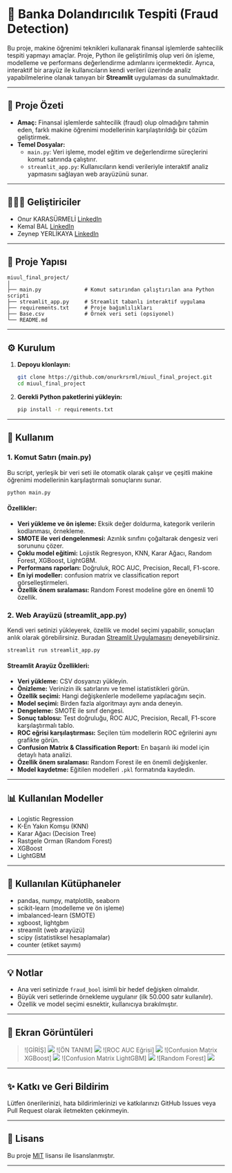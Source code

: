 # 🏦 Banka Dolandırıcılık Tespiti (Fraud Detection)

Bu proje, makine öğrenimi teknikleri kullanarak finansal işlemlerde sahtecilik tespiti yapmayı amaçlar. Proje, Python ile geliştirilmiş olup veri ön işleme, modelleme ve performans değerlendirme adımlarını içermektedir. Ayrıca, interaktif bir arayüz ile kullanıcıların kendi verileri üzerinde analiz yapabilmelerine olanak tanıyan bir **Streamlit** uygulaması da sunulmaktadır.

---

## 🚀 Proje Özeti

- **Amaç:** Finansal işlemlerde sahtecilik (fraud) olup olmadığını tahmin eden, farklı makine öğrenimi modellerinin karşılaştırıldığı bir çözüm geliştirmek.
- **Temel Dosyalar:**
  - `main.py`: Veri işleme, model eğitim ve değerlendirme süreçlerini komut satırında çalıştırır.
  - `streamlit_app.py`: Kullanıcıların kendi verileriyle interaktif analiz yapmasını sağlayan web arayüzünü sunar.

---

## 👨🏻‍💻 Geliştiriciler

- Onur KARASÜRMELİ [LinkedIn](https://www.linkedin.com/in/onurkarasurmeli/)
- Kemal BAL [LinkedIn](https://www.linkedin.com/in/kemal-bal-/)
- Zeynep YERLİKAYA [LinkedIn](https://www.linkedin.com/in/zeynepyrlkyy123/)

---

## 📁 Proje Yapısı

```
miuul_final_project/
│
├── main.py              # Komut satırından çalıştırılan ana Python scripti
├── streamlit_app.py     # Streamlit tabanlı interaktif uygulama
├── requirements.txt     # Proje bağımlılıkları
├── Base.csv             # Örnek veri seti (opsiyonel)
└── README.md
```

---

## ⚙️ Kurulum

1. **Depoyu klonlayın:**

   ```bash
   git clone https://github.com/onurkrsrml/miuul_final_project.git
   cd miuul_final_project
   ```

2. **Gerekli Python paketlerini yükleyin:**

   ```bash
   pip install -r requirements.txt
   ```

---

## 📝 Kullanım

### 1. Komut Satırı (main.py)

Bu script, yerleşik bir veri seti ile otomatik olarak çalışır ve çeşitli makine öğrenimi modellerinin karşılaştırmalı sonuçlarını sunar.

```bash
python main.py
```

#### Özellikler:

- **Veri yükleme ve ön işleme:** Eksik değer doldurma, kategorik verilerin kodlanması, örnekleme.
- **SMOTE ile veri dengelenmesi:** Azınlık sınıfını çoğaltarak dengesiz veri sorununu çözer.
- **Çoklu model eğitimi:** Lojistik Regresyon, KNN, Karar Ağacı, Random Forest, XGBoost, LightGBM.
- **Performans raporları:** Doğruluk, ROC AUC, Precision, Recall, F1-score.
- **En iyi modeller:** confusion matrix ve classification report görselleştirmeleri.
- **Özellik önem sıralaması:** Random Forest modeline göre en önemli 10 özellik.

### 2. Web Arayüzü (streamlit_app.py)

Kendi veri setinizi yükleyerek, özellik ve model seçimi yapabilir, sonuçları anlık olarak görebilirsiniz.
Buradan [Streamlit Uygulamasını](https://miuul-final-project-fraud-detection.streamlit.app/) deneyebilirsiniz.

```bash
streamlit run streamlit_app.py
```

#### Streamlit Arayüz Özellikleri:

- **Veri yükleme:** CSV dosyanızı yükleyin.
- **Önizleme:** Verinizin ilk satırlarını ve temel istatistikleri görün.
- **Özellik seçimi:** Hangi değişkenlerle modelleme yapılacağını seçin.
- **Model seçimi:** Birden fazla algoritmayı aynı anda deneyin.
- **Dengeleme:** SMOTE ile sınıf dengesi.
- **Sonuç tablosu:** Test doğruluğu, ROC AUC, Precision, Recall, F1-score karşılaştırmalı tablo.
- **ROC eğrisi karşılaştırması:** Seçilen tüm modellerin ROC eğrilerini aynı grafikte görün.
- **Confusion Matrix & Classification Report:** En başarılı iki model için detaylı hata analizi.
- **Özellik önem sıralaması:** Random Forest ile en önemli değişkenler.
- **Model kaydetme:** Eğitilen modelleri `.pkl` formatında kaydedin.

---

## 📊 Kullanılan Modeller

- Logistic Regression
- K-En Yakın Komşu (KNN)
- Karar Ağacı (Decision Tree)
- Rastgele Orman (Random Forest)
- XGBoost
- LightGBM

---

## 🧩 Kullanılan Kütüphaneler

- pandas, numpy, matplotlib, seaborn
- scikit-learn (modelleme ve ön işleme)
- imbalanced-learn (SMOTE)
- xgboost, lightgbm
- streamlit (web arayüzü)
- scipy (istatistiksel hesaplamalar)
- counter (etiket sayımı)

---

## 💡 Notlar

- Ana veri setinizde `fraud_bool` isimli bir hedef değişken olmalıdır.
- Büyük veri setlerinde örnekleme uygulanır (ilk 50.000 satır kullanılır).
- Özellik ve model seçimi esnektir, kullanıcıya bırakılmıştır.

---

## 📸 Ekran Görüntüleri

> ![GİRİŞ] <img src="https://github.com/onurkrsrml/miuul_final_project/blob/main/images/Giris.png">
> ![ÖN TANIM] <img src="https://github.com/onurkrsrml/miuul_final_project/blob/main/images/On%20Tanim.png">
> ![ROC AUC Eğrisi] <img src="https://github.com/onurkrsrml/miuul_final_project/blob/main/images/ROC%20AUC%20Egrisi.png">
> ![Confusion Matrix XGBoost] <img src="https://github.com/onurkrsrml/miuul_final_project/blob/main/images/Confusion%20Matrix%20Report%20XGBoost.png">
> ![Confusion Matrix LightGBM] <img src="https://github.com/onurkrsrml/miuul_final_project/blob/main/images/Confusion%20Matrix%20Report%20LightGBM.png">
> ![Random Forest] <img src="https://github.com/onurkrsrml/miuul_final_project/blob/main/images/Random%20Forest.png">


---

## ✨ Katkı ve Geri Bildirim

Lütfen önerilerinizi, hata bildirimlerinizi ve katkılarınızı GitHub Issues veya Pull Request olarak iletmekten çekinmeyin.

---

## 📄 Lisans

Bu proje [MIT](LICENSE) lisansı ile lisanslanmıştır.

---
